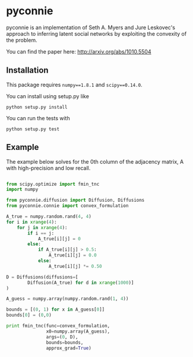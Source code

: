 # pyconnie

pyconnie is an implementation of Seth A. Myers and Jure Leskovec's approach to inferring latent social networks by exploiting the convexity of the problem.

You can find the paper here: http://arxiv.org/abs/1010.5504

## Installation

This package requires `numpy==1.8.1` and `scipy==0.14.0`. 

You can install using setup.py like 

```
python setup.py install
```

You can run the tests with

```
python setup.py test
```

## Example

The example below solves for the 0th column of the adjacency matrix, A with high-precision and low recall.

```python

from scipy.optimize import fmin_tnc 
import numpy

from pyconnie.diffusion import Diffusion, Diffusions
from pyconnie.connie import convex_formulation

A_true = numpy.random.rand(4, 4)
for i in xrange(4):
    for j in xrange(4):
        if i == j:
            A_true[i][j] = 0
        else:
            if A_true[i][j] > 0.5:
                A_true[i][j] = 0.0
            else:
                A_true[i][j] *= 0.50

D = Diffusions(diffusions=[
        Diffusion(A_true) for d in xrange(1000)]
)

A_guess = numpy.array(numpy.random.rand(1, 4))

bounds = [(0, 1) for x in A_guess[0]]
bounds[0] = (0,0)

print fmin_tnc(func=convex_formulation,
               x0=numpy.array(A_guess),
               args=(0, D),
               bounds=bounds,
               approx_grad=True)
```
